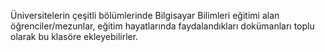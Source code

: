 Üniversitelerin çeşitli bölümlerinde Bilgisayar Bilimleri eğitimi alan öğrenciler/mezunlar, eğitim hayatlarında faydalandıkları dokümanları toplu olarak bu klasöre ekleyebilirler.
